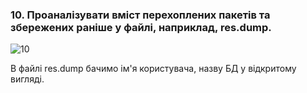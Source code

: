### 10. Проаналізувати вміст перехоплених пакетів та збережених раніше у файлі, наприклад, res.dump.

![10](https://github.com/oleksandrblazhko/ai-192-baranov/assets/56040804/e37c8743-39a6-4438-befa-5b7c989bad4f)

В файлі res.dump бачимо ім'я користувача, назву БД у відкритому вигляді.

